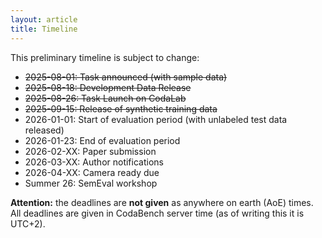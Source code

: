 ```yaml
---
layout: article
title: Timeline
---
```


This preliminary timeline is subject to change:

- ~~2025-08-01: Task announced (with sample data)~~
- ~~2025-08-18: Development Data Release~~
- ~~2025-08-26: Task Launch on CodaLab~~
- ~~2025-09-15: Release of synthetic training data~~
- 2026-01-01: Start of evaluation period (with unlabeled test data released)
- 2026-01-23: End of evaluation period
- 2026-02-XX: Paper submission
- 2026-03-XX: Author notifications
- 2026-04-XX: Camera ready due
- Summer 26: SemEval workshop

**Attention:** the deadlines are **not given** as anywhere on earth (AoE) times.
All deadlines are given in CodaBench server time (as of writing this it is UTC+2).
